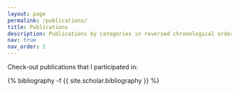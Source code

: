 ```yaml
---
layout: page
permalink: /publications/
title: Publications
description: Publications by categories in reversed chronological order.
nav: true
nav_order: 1
---
```


Check-out publications that I participated in:

<!-- _pages/publications.md  -->

<div class="publications">

{% bibliography -f {{ site.scholar.bibliography }} %}

</div>
